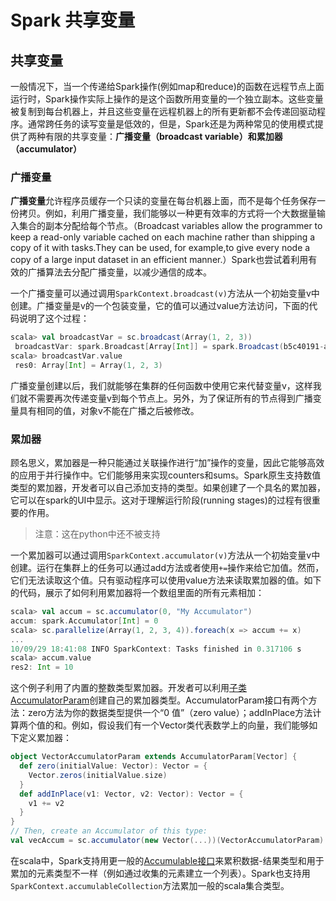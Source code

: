 # Spark 共享变量

## 共享变量

一般情况下，当一个传递给Spark操作(例如map和reduce)的函数在远程节点上面运行时，Spark操作实际上操作的是这个函数所用变量的一个独立副本。这些变量被复制到每台机器上，并且这些变量在远程机器上的所有更新都不会传递回驱动程序。通常跨任务的读写变量是低效的，但是，Spark还是为两种常见的使用模式提供了两种有限的共享变量：**广播变量（broadcast variable）**和**累加器（accumulator）**

### 广播变量

**广播变量**允许程序员缓存一个只读的变量在每台机器上面，而不是每个任务保存一份拷贝。例如，利用广播变量，我们能够以一种更有效率的方式将一个大数据量输入集合的副本分配给每个节点。（Broadcast variables allow the programmer to keep a read-only variable cached on each machine rather than shipping a copy of it with tasks.They can be used, for example,to give every node a copy of a large input dataset in an efficient manner.）Spark也尝试着利用有效的广播算法去分配广播变量，以减少通信的成本。

一个广播变量可以通过调用`SparkContext.broadcast(v)`方法从一个初始变量v中创建。广播变量是v的一个包装变量，它的值可以通过value方法访问，下面的代码说明了这个过程：

```scala
scala> val broadcastVar = sc.broadcast(Array(1, 2, 3))
 broadcastVar: spark.Broadcast[Array[Int]] = spark.Broadcast(b5c40191-a864-4c7d-b9bf-d87e1a4e787c)
scala> broadcastVar.value
 res0: Array[Int] = Array(1, 2, 3)
```

广播变量创建以后，我们就能够在集群的任何函数中使用它来代替变量v，这样我们就不需要再次传递变量v到每个节点上。另外，为了保证所有的节点得到广播变量具有相同的值，对象v不能在广播之后被修改。

### 累加器

顾名思义，累加器是一种只能通过关联操作进行“加”操作的变量，因此它能够高效的应用于并行操作中。它们能够用来实现counters和sums。Spark原生支持数值类型的累加器，开发者可以自己添加支持的类型。如果创建了一个具名的累加器，它可以在spark的UI中显示。这对于理解运行阶段(running stages)的过程有很重要的作用。

> 注意：这在python中还不被支持

一个累加器可以通过调用`SparkContext.accumulator(v)`方法从一个初始变量v中创建。运行在集群上的任务可以通过add方法或者使用`+=`操作来给它加值。然而，它们无法读取这个值。只有驱动程序可以使用value方法来读取累加器的值。如下的代码，展示了如何利用累加器将一个数组里面的所有元素相加：

```scala
scala> val accum = sc.accumulator(0, "My Accumulator")
accum: spark.Accumulator[Int] = 0
scala> sc.parallelize(Array(1, 2, 3, 4)).foreach(x => accum += x)
...
10/09/29 18:41:08 INFO SparkContext: Tasks finished in 0.317106 s
scala> accum.value
res2: Int = 10
```

这个例子利用了内置的整数类型累加器。开发者可以利用[子类AccumulatorParam](https://spark.apache.org/docs/latest/api/scala/index.html#org.apache.spark.AccumulatorParam)创建自己的累加器类型。AccumulatorParam接口有两个方法：zero方法为你的数据类型提供一个“0 值”（zero value）；addInPlace方法计算两个值的和。例如，假设我们有一个Vector类代表数学上的向量，我们能够如下定义累加器：

```scala
object VectorAccumulatorParam extends AccumulatorParam[Vector] {
  def zero(initialValue: Vector): Vector = {
    Vector.zeros(initialValue.size)
  }
  def addInPlace(v1: Vector, v2: Vector): Vector = {
    v1 += v2
  }
}
// Then, create an Accumulator of this type:
val vecAccum = sc.accumulator(new Vector(...))(VectorAccumulatorParam)
```

在scala中，Spark支持用更一般的[Accumulable接口](https://spark.apache.org/docs/latest/api/scala/index.html#org.apache.spark.Accumulable)来累积数据-结果类型和用于累加的元素类型不一样（例如通过收集的元素建立一个列表）。Spark也支持用`SparkContext.accumulableCollection`方法累加一般的scala集合类型。